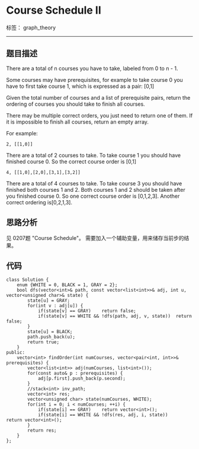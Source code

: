 ﻿# Course Schedule II

标签： graph_theory

---
## 题目描述
 There are a total of n courses you have to take, labeled from 0 to n - 1.

Some courses may have prerequisites, for example to take course 0 you have to first take course 1, which is expressed as a pair: [0,1]

Given the total number of courses and a list of prerequisite pairs, return the ordering of courses you should take to finish all courses.

There may be multiple correct orders, you just need to return one of them. If it is impossible to finish all courses, return an empty array.

For example:

`2, [[1,0]]`

There are a total of 2 courses to take. To take course 1 you should have finished course 0. So the correct course order is [0,1]

`4, [[1,0],[2,0],[3,1],[3,2]]`

There are a total of 4 courses to take. To take course 3 you should have finished both courses 1 and 2. Both courses 1 and 2 should be taken after you finished course 0. So one correct course order is [0,1,2,3]. Another correct ordering is[0,2,1,3].
## 思路分析
见 0207题 "Course Schedule"。
需要加入一个辅助变量，用来储存当前步的结果。
## 代码
```
class Solution {
    enum {WHITE = 0, BLACK = 1, GRAY = 2};
    bool dfs(vector<int>& path, const vector<list<int>>& adj, int u, vector<unsigned char>& state) {
        state[u] = GRAY;
        for(int v : adj[u]) {
            if(state[v] == GRAY)    return false;
            if(state[v] == WHITE && !dfs(path, adj, v, state))  return false;
        }
        state[u] = BLACK;
        path.push_back(u);
        return true;
    }
public:
    vector<int> findOrder(int numCourses, vector<pair<int, int>>& prerequisites) {
        vector<list<int>> adj(numCourses, list<int>());
        for(const auto& p : prerequisites) {
            adj[p.first].push_back(p.second);
        }
        //stack<int> inv_path;
        vector<int> res;
        vector<unsigned char> state(numCourses, WHITE);
        for(int i = 0; i < numCourses; ++i) {
            if(state[i] == GRAY)    return vector<int>();
            if(state[i] == WHITE && !dfs(res, adj, i, state))    return vector<int>();
        }
        return res;
    }
};
```




